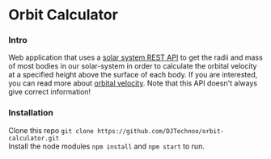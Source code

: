 # Orbit Calculator

### Intro
Web application that uses a [solar system REST API](https://api.le-systeme-solaire.net)
to get the radii and mass of most bodies in our solar-system in order to calculate
the orbital velocity at a specified height above the surface of each body.
If you are interested, you can read more about [orbital velocity](https://en.wikipedia.org/wiki/Orbital_speed).
<bold>Note that this API doesn't always give correct information!</bold>

### Installation

Clone this repo `git clone https://github.com/DJTechnoo/orbit-calculator.git` <br>
Install the node modules `npm install` and `npm start` to run.

